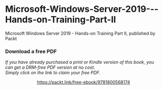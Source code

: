# Microsoft-Windows-Server-2019---Hands-on-Training-Part-II
Microsoft Windows Server 2019 - Hands-on Training Part II, published by Packt
### Download a free PDF

 <i>If you have already purchased a print or Kindle version of this book, you can get a DRM-free PDF version at no cost.<br>Simply click on the link to claim your free PDF.</i>
<p align="center"> <a href="https://packt.link/free-ebook/9781800568174">https://packt.link/free-ebook/9781800568174 </a> </p>